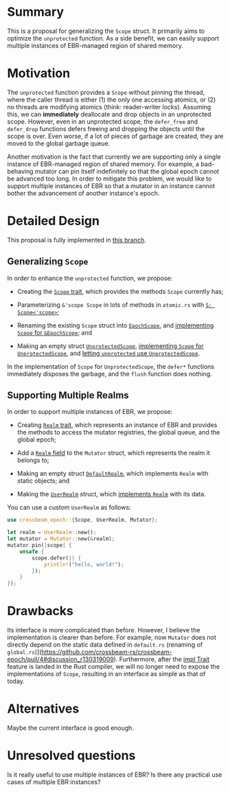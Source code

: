 # Summary

This is a proposal for generalizing the `Scope` struct. It primarily aims to optimize the
`unprotected` function. As a side benefit, we can easily support multiple instances of EBR-managed
region of shared memory.


# Motivation

The `unprotected` function provides a `Scope` without pinning the thread, where the caller thread is
either (1) the only one accessing atomics, or (2) no threads are modifying atomics (think:
reader-writer locks). Assuming this, we can **immediately** deallocate and drop objects in an
unprotected scope. However, even in an unprotected scope, the `defer_free` and `defer_drop`
functions defers freeing and dropping the objects until the scope is over. Even worse, if a lot of
pieces of garbage are created, they are moved to the global garbage queue.

Another motivation is the fact that currently we are supporting only a single instance of
EBR-managed region of shared memory. For example, a bad-behaving mutator can pin itself
indefinitely so that the global epoch cannot be advanced too long. In order to mitigate this
problem, we would like to support multiple instances of EBR so that a mutator in an instance cannot
bother the advancement of another instance's epoch.


# Detailed Design

This proposal is fully implemented
in [this branch](https://github.com/jeehoonkang/crossbeam-epoch/tree/unprotected).


## Generalizing `Scope`

In order to enhance the `unprotected` function, we propose:

- Creating
  the
  [`Scope` trait](https://github.com/jeehoonkang/crossbeam-epoch/blob/unprotected/src/realm.rs#L15),
  which provides the methods `Scope` currently has;

- Parameterizing `&'scope Scope` in lots of methods in `atomic.rs`
  with
  [`S: Scope<'scope>`](https://github.com/jeehoonkang/crossbeam-epoch/blob/unprotected/src/atomic.rs#L209);

- Renaming the existing `Scope` struct
  into
  [`EpochScope`](https://github.com/jeehoonkang/crossbeam-epoch/blob/unprotected/src/mutator.rs#L58),
  and
  [implementing `Scope` for `&EpochScope`](https://github.com/jeehoonkang/crossbeam-epoch/blob/unprotected/src/mutator.rs#L276);
  and

- Making an empty
  struct
  [`UnprotectedScope`](https://github.com/jeehoonkang/crossbeam-epoch/blob/unprotected/src/mutator.rs#L78),
  [implementing `Scope` for `UnprotectedScope`](https://github.com/jeehoonkang/crossbeam-epoch/blob/unprotected/src/mutator.rs#L319),
  and
  [letting `unprotected` use `UnprotectedScope`](https://github.com/jeehoonkang/crossbeam-epoch/blob/unprotected/src/mutator.rs#L200).

In the implementation of `Scope` for `UnprotectedScope`, the `defer*` functions immediately disposes
the garbage, and the `flush` function does nothing.


## Supporting Multiple Realms

In order to support multiple instances of EBR, we propose:

- Creating
  [`Realm` trait](https://github.com/jeehoonkang/crossbeam-epoch/blob/unprotected/src/realm.rs#L54),
  which represents an instance of EBR and provides the methods to access the mutator registries, the
  global queue, and the global epoch;

- Add
  a
  [`Realm` field](https://github.com/jeehoonkang/crossbeam-epoch/blob/unprotected/src/mutator.rs#L46) to
  the `Mutator` struct, which represents the realm it belongs to;

- Making an empty
  struct
  [`DefaultRealm`](https://github.com/jeehoonkang/crossbeam-epoch/blob/unprotected/src/default.rs#L27),
  which implements `Realm` with static objects; and

- Making
  the
  [`UserRealm`](https://github.com/jeehoonkang/crossbeam-epoch/blob/unprotected/src/realm.rs#L107)
  struct,
  which
  [implements `Realm`](https://github.com/jeehoonkang/crossbeam-epoch/blob/unprotected/src/realm.rs#L131) with
  its data.
  
You can use a custom `UserRealm` as follows:

```rust
use crossbeam_epoch::{Scope, UserRealm, Mutator};

let realm = UserRealm::new();
let mutator = Mutator::new(&realm);
mutator.pin(|scope| {
    unsafe {
        scope.defer(|| {
            println!("hello, world!");
        });
    }
});
```


# Drawbacks

Its interface is more complicated than before. However, I believe the implementation is clearer than
before. For example, now `Mutator` does not directly depend on the static data defined in
`default.rs` (renaming of
`global.rs`)](https://github.com/crossbeam-rs/crossbeam-epoch/pull/4#discussion_r130319009).
Furthermore, after the [impl Trait](https://github.com/rust-lang/rust/issues/34511) feature is
landed in the Rust compiler, we will no longer need to expose the implementations of `Scope`,
resulting in an interface as simple as that of today.



# Alternatives

Maybe the current interface is good enough.



# Unresolved questions

Is it really useful to use multiple instances of EBR? Is there any practical use cases of multiple
EBR instances?
